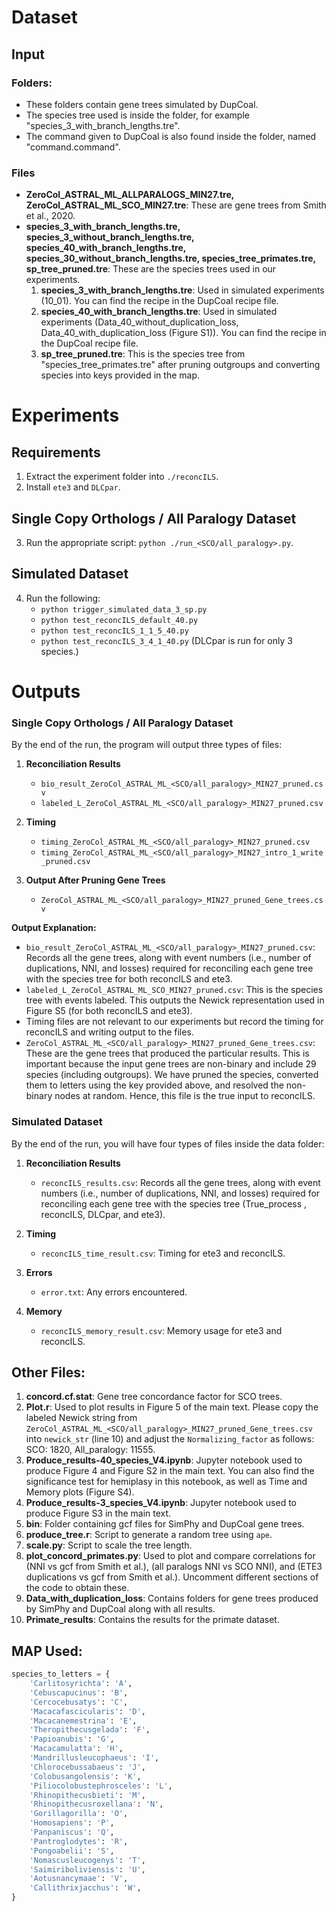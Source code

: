 # Dataset

## Input

### Folders: 
- These folders contain gene trees simulated by DupCoal.
- The species tree used is inside the folder, for example
 "species_3_with_branch_lengths.tre".
- The command given to DupCoal is also found inside the folder, named "command.command".

### Files
- **ZeroCol_ASTRAL_ML_ALLPARALOGS_MIN27.tre, ZeroCol_ASTRAL_ML_SCO_MIN27.tre**: These are gene trees from Smith et al., 2020.
- **species_3_with_branch_lengths.tre, species_3_without_branch_lengths.tre, species_40_with_branch_lengths.tre, species_30_without_branch_lengths.tre, species_tree_primates.tre, sp_tree_pruned.tre**: These are the species trees used in our experiments.
  1. **species_3_with_branch_lengths.tre**: Used in simulated experiments (10_01). You can find the recipe in the DupCoal recipe file.
  2. **species_40_with_branch_lengths.tre**: Used in simulated experiments (Data_40_without_duplication_loss, Data_40_with_duplication_loss (Figure S1)). You can find the recipe in the DupCoal recipe file.
  3. **sp_tree_pruned.tre**: This is the species tree from "species_tree_primates.tre" after pruning outgroups and converting species into keys provided in the map.

# Experiments

## Requirements
1. Extract the experiment folder into `./reconcILS`.
2. Install `ete3` and `DLCpar`.

## Single Copy Orthologs / All Paralogy Dataset
3. Run the appropriate script: `python ./run_<SCO/all_paralogy>.py`.

## Simulated Dataset
4. Run the following:
   - `python trigger_simulated_data_3_sp.py`
   - `python test_reconcILS_default_40.py`
   - `python test_reconcILS_1_1_5_40.py`
   - `python test_reconcILS_3_4_1_40.py`
   (DLCpar is run for only 3 species.)

# Outputs

### Single Copy Orthologs / All Paralogy Dataset
By the end of the run, the program will output three types of files:

1. **Reconciliation Results**
   - `bio_result_ZeroCol_ASTRAL_ML_<SCO/all_paralogy>_MIN27_pruned.csv`
   - `labeled_L_ZeroCol_ASTRAL_ML_<SCO/all_paralogy>_MIN27_pruned.csv`

2. **Timing**
   - `timing_ZeroCol_ASTRAL_ML_<SCO/all_paralogy>_MIN27_pruned.csv`
   - `timing_ZeroCol_ASTRAL_ML_<SCO/all_paralogy>_MIN27_intro_1_write_pruned.csv`

3. **Output After Pruning Gene Trees**
   - `ZeroCol_ASTRAL_ML_<SCO/all_paralogy>_MIN27_pruned_Gene_trees.csv`

**Output Explanation:**
- `bio_result_ZeroCol_ASTRAL_ML_<SCO/all_paralogy>_MIN27_pruned.csv`: Records all the gene trees, along with event numbers (i.e., number of duplications, NNI, and losses) required for reconciling each gene tree with the species tree for both reconcILS and ete3.
- `labeled_L_ZeroCol_ASTRAL_ML_SCO_MIN27_pruned.csv`: This is the species tree with events labeled. This outputs the Newick representation used in Figure S5 (for both reconcILS and ete3).
- Timing files are not relevant to our experiments but record the timing for reconcILS and writing output to the files.
- `ZeroCol_ASTRAL_ML_<SCO/all_paralogy>_MIN27_pruned_Gene_trees.csv`: These are the gene trees that produced the particular results. This is important because the input gene trees are non-binary and include 29 species (including outgroups). We have pruned the species, converted them to letters using the key provided above, and resolved the non-binary nodes at random. Hence, this file is the true input to reconcILS.

### Simulated Dataset
By the end of the run, you will have four types of files inside the data folder:

1. **Reconciliation Results**
   - `reconcILS_results.csv`: Records all the gene trees, along with event numbers (i.e., number of duplications, NNI, and losses) required for reconciling each gene tree with the species tree (True_process <DupCoal>, reconcILS, DLCpar, and ete3).

2. **Timing**
   - `reconcILS_time_result.csv`: Timing for ete3 and reconcILS.

3. **Errors**
   - `error.txt`: Any errors encountered.

4. **Memory**
   - `reconcILS_memory_result.csv`: Memory usage for ete3 and reconcILS.

## Other Files:
1. **concord.cf.stat**: Gene tree concordance factor for SCO trees.
2. **Plot.r**: Used to plot results in Figure 5 of the main text. Please copy the labeled Newick string from `ZeroCol_ASTRAL_ML_<SCO/all_paralogy>_MIN27_pruned_Gene_trees.csv` into `newick_str` (line 10) and adjust the `Normalizing_factor` as follows: SCO: 1820, All_paralogy: 11555.
3. **Produce_results-40_species_V4.ipynb**: Jupyter notebook used to produce Figure 4 and Figure S2 in the main text. You can also find the significance test for hemiplasy in this notebook, as well as Time and Memory plots (Figure S4).
4. **Produce_results-3_species_V4.ipynb**: Jupyter notebook used to produce Figure S3 in the main text.
5. **bin**: Folder containing gcf files for SimPhy and DupCoal gene trees.
6. **produce_tree.r**: Script to generate a random tree using `ape`.
7. **scale.py**: Script to scale the tree length.
8. **plot_concord_primates.py**: Used to plot and compare correlations for (NNI vs gcf from Smith et al.), (all paralogs NNI vs SCO NNI), and (ETE3 duplications vs gcf from Smith et al.). Uncomment different sections of the code to obtain these.
9. **Data_with_duplication_loss**: Contains folders for gene trees produced by SimPhy and DupCoal along with all results.
10. **Primate_results**: Contains the results for the primate dataset.

## MAP Used:
```python
species_to_letters = {
    'Carlitosyrichta': 'A',
    'Cebuscapucinus': 'B',
    'Cercocebusatys': 'C',
    'Macacafascicularis': 'D',
    'Macacanemestrina': 'E',
    'Theropithecusgelada': 'F',
    'Papioanubis': 'G',
    'Macacamulatta': 'H',
    'Mandrillusleucophaeus': 'I',
    'Chlorocebussabaeus': 'J',
    'Colobusangolensis': 'K',
    'Piliocolobustephrosceles': 'L',
    'Rhinopithecusbieti': 'M',
    'Rhinopithecusroxellana': 'N',
    'Gorillagorilla': 'O',
    'Homosapiens': 'P',
    'Panpaniscus': 'Q',
    'Pantroglodytes': 'R',
    'Pongoabelii': 'S',
    'Nomascusleucogenys': 'T',
    'Saimiriboliviensis': 'U',
    'Aotusnancymaae': 'V',
    'Callithrixjacchus': 'W',
}
